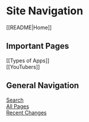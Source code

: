# Site Navigation

[[README|Home]]  

## Important Pages

[[Types of Apps]]  
[[YouTubers]]  

## General Navigation

[Search](/search.html)  
[All Pages](/all-pages.html)  
[Recent Changes](/recent-pages.html)
